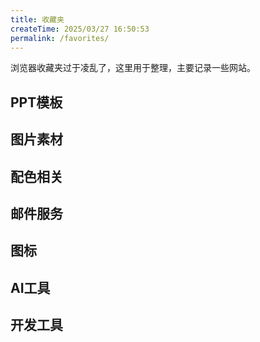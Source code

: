 ```yaml
---
title: 收藏夹
createTime: 2025/03/27 16:50:53
permalink: /favorites/
---
```


 浏览器收藏夹过于凌乱了，这里用于整理，主要记录一些网站。

## PPT模板

<CardGrid>
  <LinkCard title="第1PPT" icon="https://www.1ppt.com/favicon.ico" href="https://www.1ppt.com/" description="免费的ppt模板"/>
</CardGrid>

## 图片素材

<CardGrid>
  <LinkCard title="花瓣网" icon="https://huaban.com/favicon.ico" href="https://huaban.com/" description="国内一个素材网站"/>
  <!-- <LinkCard title="PNGFree.ai" icon="https://pngfree.ai/favicon.ico" href="https://pngfree.ai/" description="一些免扣的PNG图片"/> -->
  <LinkCard title="Resource Boy" icon="https://resourceboy.com/favicon.ico" href="https://resourceboy.com/" description="设计参考资源"/>
  <LinkCard title="ByteByteGo" icon="https://bytebytego.com/favicon-32x32.png" href="https://bytebytego.com/guides/" description="一些系统结构图的示例"/>
</CardGrid>

## 配色相关

<CardGrid>
  <LinkCard title="颜色代码表" icon="https://www.ysdaima.com/favicon.ico" href="https://www.ysdaima.com/" description="全面的颜色工具"/>
  <LinkCard title="uchū" icon="https://uchu.style/favicon.svg" href="https://uchu.style/" description="收录了一些简约的颜色"/>
</CardGrid>

## 邮件服务

<CardGrid>
  <LinkCard title="FakeMail" icon="https://mail.fakeact.fun/favicon.svg" href="https://mail.fakeact.fun/" description="临时邮件服务"/>
  <LinkCard title="Temp Mail" icon="https://minmail.app/favicon.ico" href="https://minmail.app/cn" description="临时邮件服务(中文版)"/>
</CardGrid>

## 图标

<CardGrid>
  <LinkCard title="iconify" icon="https://iconify.design/favicon.ico" href="https://iconify.design/" description="比较全面的图标库"/>
  <LinkCard title="fontawesome" icon="https://fontawesome.com/favicon.ico" href="https://fontawesome.com/" description="主打简约风格的图标"/>
  <LinkCard title="Developer Icons" icon="https://xandemon.github.io/developer-icons/favicon.svg" href="https://xandemon.github.io/developer-icons/" description="开发者图标库，收集了各种开发工具的图标"/>
  <LinkCard title="RealFaviconGenerator" icon="https://realfavicongenerator.net/favicon.ico" href="https://realfavicongenerator.net/" description="将图片转换成Favicon"/>
  <LinkCard title="svgl" icon="https://svgl.app/images/logo.svg" href="https://svgl.app/" description="一个常用徽标 Logo 的搜索引擎"/>
</CardGrid>

## AI工具

<CardGrid>
  <LinkCard title="SLEA.AI" icon="https://slea.ai/favicon.ico" href="https://slea.ai/zh-CN" description="AI Logo生成"/>
  <LinkCard title="Raphael AI" icon="https://raphael.app/favicon.ico" href="https://raphael.app/zh" description="AI图像生成"/>
  <LinkCard title="AI工具集" icon="https://ai-bot.cn/wp-content/uploads/2023/07/ai-bot-favicon.png" href="https://ai-bot.cn/" description="收集了国内大量AI工具"/>
  <LinkCard title="Free-QWQ" icon="https://qwq.aigpu.cn/favicon.svg" href="https://qwq.aigpu.cn/" description="免费QwQ 32B API"/>
  <LinkCard title="DeepPDF" icon="https://cdn.zbaseglobal.com/saasbox/product/icon/c5572685cae739db12ad044b8d48d900.png" href="https://deeppdf.ai/" description="AI分析、翻译PDF"/>
</CardGrid>

## 开发工具
<CardGrid>
  <LinkCard title="Firebase Studio" icon="https://firebase.studio/favicon.ico" href="https://firebase.studio/" description="Google推出的云端全栈开发环境"/>

</CardGrid>